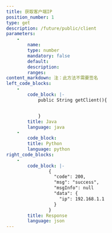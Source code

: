 ```yaml
---
title: 获取客户端IP
position_number: 1
type: get
description: /future/public/client
parameters:
    -
        name:
        type: number
        mandatory: false
        default:
        description:
        ranges:
content_markdown: 注：此方法不需要签名
left_code_blocks:
    -
        code_block: |-
            public String getClient(){


            }
        title: Java
        language: java
    -
        code_block:
        title: Python
        language: python
right_code_blocks:
    -
        code_block: |-
                {
                  "code": 200,
                  "msg": "success",
                  "msgInfo": null
                  "data": {
                    "ip": 192.168.1.1  
                  }
                }
        title: Response
        language: json
---
```

